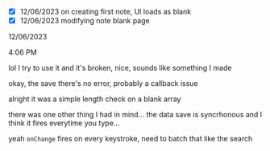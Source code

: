 - [x] 12/06/2023 on creating first note, UI loads as blank
- [x] 12/06/2023 modifying note blank page

12/06/2023

4:06 PM

lol I try to use it and it's broken, nice, sounds like something I made

okay, the save there's no error, probably a callback issue

alright it was a simple length check on a blank array

there was one other thing I had in mind... the data save is syncrhonous and I think it fires everytime you type...

yeah `onChange` fires on every keystroke, need to batch that like the search

